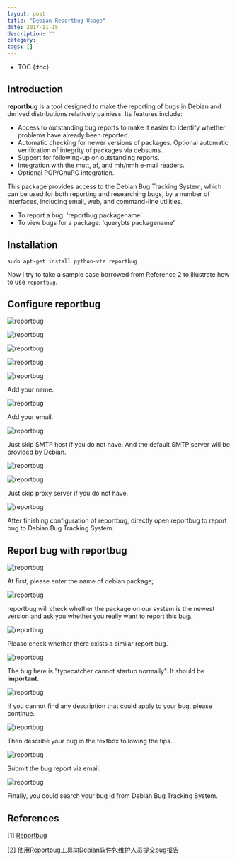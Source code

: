 ```yaml
---
layout: post
title: "Debian Reportbug Usage"
date: 2017-11-15
description: ""
category:
tags: []
---
```

* TOC
{:toc}


## Introduction
**reportbug** is a tool designed to make the reporting of bugs in Debian and derived distributions relatively painless. Its features include:

 - Access to outstanding bug reports to make it easier to identify whether problems have already been reported.
 - Automatic checking for newer versions of packages.
Optional automatic verification of integrity of packages via debsums.
 - Support for following-up on outstanding reports.
 - Integration with the mutt, af, and mh/nmh e-mail readers.
 - Optional PGP/GnuPG integration.

This package provides access to the Debian Bug Tracking System, which can be used for both reporting and researching bugs, by a number of interfaces, including email, web, and command-line utilities.

 - To report a bug: 'reportbug packagename'
 - To view bugs for a package: 'querybts packagename'

## Installation

    sudo apt-get install python-vte reportbug



Now I try to take a sample case borrowed from Reference 2 to illustrate how to use `reportbug`.

## Configure reportbug

![reportbug]({{site.url}}/images/reportbug/Reportbug_708.png)

![reportbug]({{site.url}}/images/reportbug/Reportbug_709.png)

![reportbug]({{site.url}}/images/reportbug/Reportbug_711.png)

![reportbug]({{site.url}}/images/reportbug/Reportbug_712.png)

![reportbug]({{site.url}}/images/reportbug/Selection_713.png)

Add your name.

![reportbug]({{site.url}}/images/reportbug/Selection_714.png)

Add your email.

![reportbug]({{site.url}}/images/reportbug/Reportbug_716.png)

Just skip SMTP host if you do not have. And the default SMTP server will be provided by Debian.

![reportbug]({{site.url}}/images/reportbug/Reportbug_718.png)

![reportbug]({{site.url}}/images/reportbug/Reportbug_719.png)

Just skip proxy server if you do not have.

![reportbug]({{site.url}}/images/reportbug/Reportbug_720.png)

After finishing configuration of reportbug, directly open reportbug to report bug to Debian Bug Tracking System.

## Report bug with reportbug

![reportbug]({{site.url}}/images/reportbug/Reportbug_721.png)

At first, please enter the name of debian package;

![reportbug]({{site.url}}/images/reportbug/Reportbug_722.png)

reportbug will check whether the package on our system is the newest version and ask you whether you really want to report this bug.

![reportbug]({{site.url}}/images/reportbug/Reportbug_723.png)

Please check whether there exists a similar report bug.

![reportbug]({{site.url}}/images/reportbug/Reportbug_725.png)

The bug here is "typecatcher cannot startup normally". It should be **important**.

![reportbug]({{site.url}}/images/reportbug/Reportbug_726.png)

If you cannot find any description that could apply to your bug, please continue.

![reportbug]({{site.url}}/images/reportbug/Reportbug_727.png)

Then describe your bug in the textbox following the tips.

![reportbug]({{site.url}}/images/reportbug/Reportbug_728.png)

Submit the bug report via email.

![reportbug]({{site.url}}/images/reportbug/Reportbug_730.png)

Finally, you could search your bug id from Debian Bug Tracking System.

## References

[1] [Reportbug](https://packages.debian.org/reportbug)

[2] [使用Reportbug工具向Debian软件包维护人员提交bug报告](https://www.linuxdashen.com/report-software-bugs-in-debian-using-reportbug)
